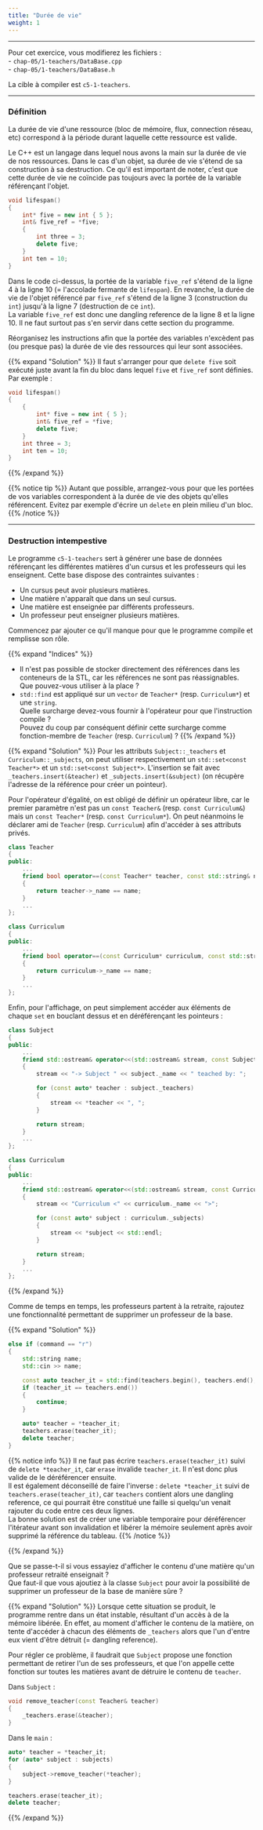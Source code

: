 ```yaml
---
title: "Durée de vie"
weight: 1
---
```


---

Pour cet exercice, vous modifierez les fichiers :\
\- `chap-05/1-teachers/DataBase.cpp`\
\- `chap-05/1-teachers/DataBase.h`

La cible à compiler est `c5-1-teachers`.

---

### Définition

La durée de vie d'une ressource (bloc de mémoire, flux, connection réseau, etc) correspond à la période durant laquelle cette ressource est valide.

Le C++ est un langage dans lequel nous avons la main sur la durée de vie de nos ressources.
Dans le cas d'un objet, sa durée de vie s'étend de sa construction à sa destruction.
Ce qu'il est important de noter, c'est que cette durée de vie ne coïncide pas toujours avec la portée de la variable référençant l'objet.

```cpp
void lifespan()
{
    int* five = new int { 5 };
    int& five_ref = *five;
    {
        int three = 3;
        delete five;
    }
    int ten = 10;
}
```

Dans le code ci-dessus, la portée de la variable `five_ref` s'étend de la ligne 4 à la ligne 10 (= l'accolade fermante de `lifespan`).
En revanche, la durée de vie de l'objet référencé par `five_ref` s'étend de la ligne 3 (construction du `int`) jusqu'à la ligne 7 (destruction de ce `int`).\
La variable `five_ref` est donc une dangling reference de la ligne 8 et la ligne 10. Il ne faut surtout pas s'en servir dans cette section du programme.

Réorganisez les instructions afin que la portée des variables n'excèdent pas (ou presque pas) la durée de vie des ressources qui leur sont associées. 

{{% expand "Solution" %}}
Il faut s'arranger pour que `delete five` soit exécuté juste avant la fin du bloc dans lequel `five` et `five_ref` sont définies.\
Par exemple : 
```cpp
void lifespan()
{
    {
        int* five = new int { 5 };
        int& five_ref = *five;
        delete five;
    }
    int three = 3;
    int ten = 10;
}
```
{{% /expand %}}

{{% notice tip %}}
Autant que possible, arrangez-vous pour que les portées de vos variables correspondent à la durée de vie des objets qu'elles référencent.
Evitez par exemple d'écrire un `delete` en plein milieu d'un bloc.
{{% /notice %}}

---

### Destruction intempestive

Le programme `c5-1-teachers` sert à générer une base de données référençant les différentes matières d'un cursus et les professeurs qui les enseignent.
Cette base dispose des contraintes suivantes :
- Un cursus peut avoir plusieurs matières.
- Une matière n'apparaît que dans un seul cursus.
- Une matière est enseignée par différents professeurs.
- Un professeur peut enseigner plusieurs matières.

Commencez par ajouter ce qu'il manque pour que le programme compile et remplisse son rôle.

{{% expand "Indices" %}}
- Il n'est pas possible de stocker directement des références dans les conteneurs de la STL, car les références ne sont pas réassignables.\
Que pouvez-vous utiliser à la place ?
- `std::find` est appliqué sur un `vector` de `Teacher*` (resp. `Curriculum*`) et une `string`.\
Quelle surcharge devez-vous fournir à l'opérateur pour que l'instruction compile ?\
Pouvez du coup par conséquent définir cette surcharge comme fonction-membre de `Teacher` (resp. `Curriculum`) ? 
{{% /expand %}}

{{% expand "Solution" %}}
Pour les attributs `Subject::_teachers` et `Curriculum::_subjects`, on peut utiliser respectivement un `std::set<const Teacher*>` et un `std::set<const Subject*>`.
L'insertion se fait avec `_teachers.insert(&teacher)` et `_subjects.insert(&subject)` (on récupère l'adresse de la référence pour créer un pointeur).

Pour l'opérateur d'égalité, on est obligé de définir un opérateur libre, car le premier paramètre n'est pas un `const Teacher&` (resp. `const Curriculum&`) mais un `const Teacher*` (resp. `const Curriculum*`).
On peut néanmoins le déclarer ami de `Teacher` (resp. `Curriculum`) afin d'accéder à ses attributs privés.
```cpp
class Teacher
{
public:
    ...
    friend bool operator==(const Teacher* teacher, const std::string& name)
    {
        return teacher->_name == name;
    }
    ...
};

class Curriculum
{
public:
    ...
    friend bool operator==(const Curriculum* curriculum, const std::string& name)
    {
        return curriculum->_name == name;
    }
    ...
};
```

Enfin, pour l'affichage, on peut simplement accéder aux éléments de chaque `set` en bouclant dessus et en déréférençant les pointeurs :
```cpp
class Subject
{
public:
    ...
    friend std::ostream& operator<<(std::ostream& stream, const Subject& subject)
    {
        stream << "-> Subject " << subject._name << " teached by: ";

        for (const auto* teacher : subject._teachers)
        {
            stream << *teacher << ", ";
        }

        return stream;
    }
    ...
};

class Curriculum
{
public:
    ...
    friend std::ostream& operator<<(std::ostream& stream, const Curriculum& curriculum)
    {
        stream << "Curriculum <" << curriculum._name << ">";

        for (const auto* subject : curriculum._subjects)
        {
            stream << *subject << std::endl;
        }

        return stream;
    }
    ...
};
```
{{% /expand %}}

Comme de temps en temps, les professeurs partent à la retraite, rajoutez une fonctionnalité permettant de supprimer un professeur de la base.

{{% expand "Solution" %}}
```cpp
else if (command == "r")
{
    std::string name;
    std::cin >> name;

    const auto teacher_it = std::find(teachers.begin(), teachers.end(), name);
    if (teacher_it == teachers.end())
    {
        continue;
    }

    auto* teacher = *teacher_it;
    teachers.erase(teacher_it);
    delete teacher;
}
```

{{% notice info %}}
Il ne faut pas écrire `teachers.erase(teacher_it)` suivi de `delete *teacher_it`, car `erase` invalide `teacher_it`. Il n'est donc plus valide de le déréférencer ensuite.\
Il est également déconseillé de faire l'inverse : `delete *teacher_it` suivi de `teachers.erase(teacher_it)`, car `teachers` contient alors une dangling reference, ce qui pourrait être constitué une faille si quelqu'un venait rajouter du code entre ces deux lignes.\
La bonne solution est de créer une variable temporaire pour déréférencer l'itérateur avant son invalidation et libérer la mémoire seulement après avoir supprimé la référence du tableau.
{{% /notice %}}

{{% /expand %}}

Que se passe-t-il si vous essayiez d'afficher le contenu d'une matière qu'un professeur retraité enseignait ?\
Que faut-il que vous ajoutiez à la classe `Subject` pour avoir la possibilité de supprimer un professeur de la base de manière sûre ?

{{% expand "Solution" %}}
Lorsque cette situation se produit, le programme rentre dans un état instable, résultant d'un accès à de la mémoire libérée.
En effet, au moment d'afficher le contenu de la matière, on tente d'accéder à chacun des éléments de `_teachers` alors que l'un d'entre eux vient d'être détruit (= dangling reference).

Pour régler ce problème, il faudrait que `Subject` propose une fonction permettant de retirer l'un de ses professeurs, et que l'on appelle cette fonction sur toutes les matières avant de détruire le contenu de `teacher`.

Dans `Subject` :
```cpp
void remove_teacher(const Teacher& teacher)
{
    _teachers.erase(&teacher);
}
```

Dans le `main` :
```cpp
auto* teacher = *teacher_it;
for (auto* subject : subjects)
{
    subject->remove_teacher(*teacher);
}

teachers.erase(teacher_it);
delete teacher;
```

{{% /expand %}}
